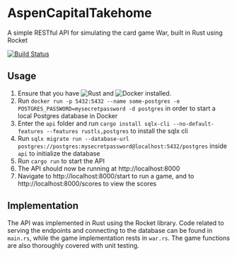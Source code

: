 # AspenCapitalTakehome
A simple RESTful API for simulating the card game War, built in Rust using Rocket

[![Build Status](https://app.travis-ci.com/Qo2770/AspenCapitalTakehome.svg?token=BDa1A6CDAf7MpzYvSe3o&branch=main)](https://app.travis-ci.com/Qo2770/AspenCapitalTakehome)

## Usage

1. Ensure that you have ![Rust](https://www.rust-lang.org) and ![Docker](http://docker.com) installed.
2. Run `docker run -p 5432:5432 --name some-postgres -e POSTGRES_PASSWORD=mysecretpassword -d postgres` in order to start a local Postgres database in Docker
3. Enter the `api` folder and run `cargo install sqlx-cli --no-default-features --features rustls,postgres` to install the sqlx cli
4. Run `sqlx migrate run --database-url postgres://postgres:mysecretpassword@localhost:5432/postgres` inside `api` to initialize the database
5. Run `cargo run` to start the API
6. The API should now be running at http://localhost:8000
7. Navigate to http://localhost:8000/start to run a game, and to http://localhost:8000/scores to view the scores

## Implementation

The API was implemented in Rust using the Rocket library. Code related to
serving the endpoints and connecting to the database can be found in `main.rs`,
while the game implementation rests in `war.rs`. The game functions are also
thoroughly covered with unit testing. 

